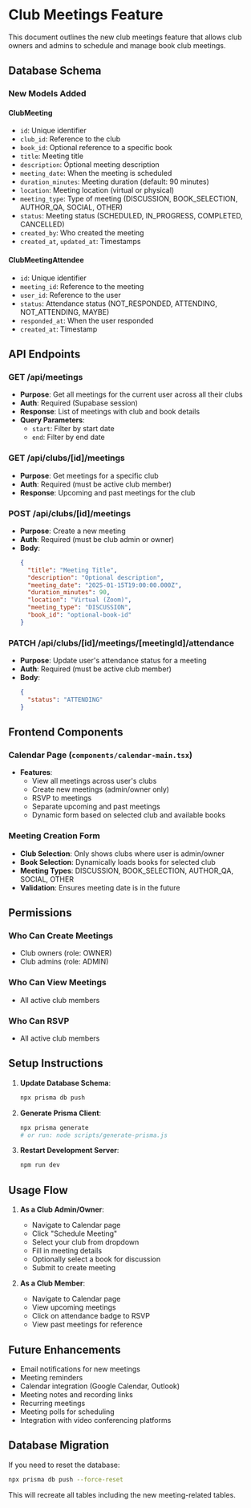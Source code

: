# Club Meetings Feature

This document outlines the new club meetings feature that allows club owners and admins to schedule and manage book club meetings.

## Database Schema

### New Models Added

#### ClubMeeting
- `id`: Unique identifier
- `club_id`: Reference to the club
- `book_id`: Optional reference to a specific book
- `title`: Meeting title
- `description`: Optional meeting description
- `meeting_date`: When the meeting is scheduled
- `duration_minutes`: Meeting duration (default: 90 minutes)
- `location`: Meeting location (virtual or physical)
- `meeting_type`: Type of meeting (DISCUSSION, BOOK_SELECTION, AUTHOR_QA, SOCIAL, OTHER)
- `status`: Meeting status (SCHEDULED, IN_PROGRESS, COMPLETED, CANCELLED)
- `created_by`: Who created the meeting
- `created_at`, `updated_at`: Timestamps

#### ClubMeetingAttendee
- `id`: Unique identifier
- `meeting_id`: Reference to the meeting
- `user_id`: Reference to the user
- `status`: Attendance status (NOT_RESPONDED, ATTENDING, NOT_ATTENDING, MAYBE)
- `responded_at`: When the user responded
- `created_at`: Timestamp

## API Endpoints

### GET /api/meetings
- **Purpose**: Get all meetings for the current user across all their clubs
- **Auth**: Required (Supabase session)
- **Response**: List of meetings with club and book details
- **Query Parameters**: 
  - `start`: Filter by start date
  - `end`: Filter by end date

### GET /api/clubs/[id]/meetings
- **Purpose**: Get meetings for a specific club
- **Auth**: Required (must be active club member)
- **Response**: Upcoming and past meetings for the club

### POST /api/clubs/[id]/meetings
- **Purpose**: Create a new meeting
- **Auth**: Required (must be club admin or owner)
- **Body**:
  ```json
  {
    "title": "Meeting Title",
    "description": "Optional description",
    "meeting_date": "2025-01-15T19:00:00.000Z",
    "duration_minutes": 90,
    "location": "Virtual (Zoom)",
    "meeting_type": "DISCUSSION",
    "book_id": "optional-book-id"
  }
  ```

### PATCH /api/clubs/[id]/meetings/[meetingId]/attendance
- **Purpose**: Update user's attendance status for a meeting
- **Auth**: Required (must be active club member)
- **Body**:
  ```json
  {
    "status": "ATTENDING"
  }
  ```

## Frontend Components

### Calendar Page (`components/calendar-main.tsx`)
- **Features**:
  - View all meetings across user's clubs
  - Create new meetings (admin/owner only)
  - RSVP to meetings
  - Separate upcoming and past meetings
  - Dynamic form based on selected club and available books

### Meeting Creation Form
- **Club Selection**: Only shows clubs where user is admin/owner
- **Book Selection**: Dynamically loads books for selected club
- **Meeting Types**: DISCUSSION, BOOK_SELECTION, AUTHOR_QA, SOCIAL, OTHER
- **Validation**: Ensures meeting date is in the future

## Permissions

### Who Can Create Meetings
- Club owners (role: OWNER)
- Club admins (role: ADMIN)

### Who Can View Meetings
- All active club members

### Who Can RSVP
- All active club members

## Setup Instructions

1. **Update Database Schema**:
   ```bash
   npx prisma db push
   ```

2. **Generate Prisma Client**:
   ```bash
   npx prisma generate
   # or run: node scripts/generate-prisma.js
   ```

3. **Restart Development Server**:
   ```bash
   npm run dev
   ```

## Usage Flow

1. **As a Club Admin/Owner**:
   - Navigate to Calendar page
   - Click "Schedule Meeting"
   - Select your club from dropdown
   - Fill in meeting details
   - Optionally select a book for discussion
   - Submit to create meeting

2. **As a Club Member**:
   - Navigate to Calendar page
   - View upcoming meetings
   - Click on attendance badge to RSVP
   - View past meetings for reference

## Future Enhancements

- Email notifications for new meetings
- Meeting reminders
- Calendar integration (Google Calendar, Outlook)
- Meeting notes and recording links
- Recurring meetings
- Meeting polls for scheduling
- Integration with video conferencing platforms

## Database Migration

If you need to reset the database:
```bash
npx prisma db push --force-reset
```

This will recreate all tables including the new meeting-related tables. 